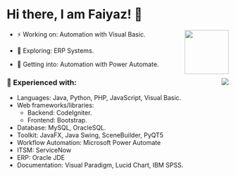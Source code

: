 # Hi there, I am Faiyaz! 👋

- ⚡ Working on: Automation with Visual Basic. <img align="right" src="https://i.pinimg.com/originals/8b/35/fe/8b35fef55fba1a201c9c7a11d3ec3d64.gif" width="100" height="100"/>

- 🔭 Exploring: ERP Systems. 
- 🤔 Getting into: Automation with Power Automate. 

### 🌱 Experienced with:<img align="right" src="https://github-readme-stats-updated-faiyazkhanwif.vercel.app/api?username=faiyazkhanwif&&show_icons=true&hide=stars,issues&hide_border=true&hide_rank=true&count_private=true&title_color=black&icon_color=black&text_color=F5F5F5&bg_color=000000">
  - Languages: Java, Python, PHP, JavaScript, Visual Basic. 
  - Web frameworks/libraries:
    - Backend: CodeIgniter.
    - Frontend: Bootstrap.
  - Database: MySQL, OracleSQL.
  - Toolkit: JavaFX, Java Swing, SceneBuilder, PyQT5
  - Workflow Automation: Microsoft Power Automate
  - ITSM: ServiceNow
  - ERP: Oracle JDE
  - Documentation: Visual Paradigm, Lucid Chart, IBM SPSS.
